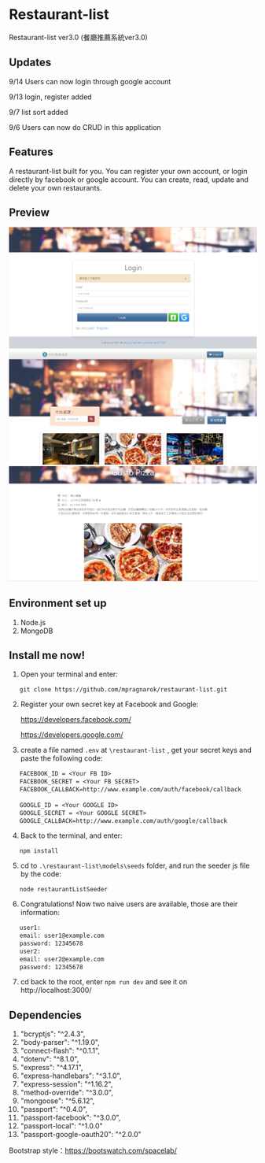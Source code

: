 # Restaurant-list
Restaurant-list ver3.0 (餐廳推薦系統ver3.0)
## Updates
9/14 Users can now login through google account

9/13 login, register added

9/7 list sort added

9/6 Users can now do CRUD in this application
## Features
A restaurant-list built for you. You can register your own account, or login directly by facebook or google account. You can create, read, update and delete your own restaurants.

## Preview
![Login](https://github.com/EasonLin0716/restaurant-list/blob/master/preview/restaurant3.0_login2.JPG)
![Cover](https://github.com/EasonLin0716/restaurant-list/blob/master/preview/restaurant3.0_cover.JPG)
![Info](https://github.com/EasonLin0716/restaurant-list/blob/master/preview/restaurant3.0_detail.JPG)

## Environment set up
1. Node.js
2. MongoDB

## Install me now!
1. Open your terminal and enter: 

```
   git clone https://github.com/mpragnarok/restaurant-list.git
```

2. Register your own secret key at Facebook and Google:
   
   https://developers.facebook.com/ 
   
   https://developers.google.com/

3. create a file named `.env` at `\restaurant-list` , get your secret keys and paste the following code: 

```
   FACEBOOK_ID = <Your FB ID>
   FACEBOOK_SECRET = <Your FB SECRET>
   FACEBOOK_CALLBACK=http://www.example.com/auth/facebook/callback 

   GOOGLE_ID = <Your GOOGLE ID>
   GOOGLE_SECRET = <Your GOOGLE SECRET>
   GOOGLE_CALLBACK=http://www.example.com/auth/google/callback
```

4. Back to the terminal, and enter:

```
   npm install
```

5. cd to `.\restaurant-list\models\seeds` folder, and run the seeder js file by the code:

```
   node restaurantListSeeder
```

6. Congratulations! Now two naive users are available, those are their information:

```
   user1:
   email: user1@example.com
   password: 12345678
   user2:
   email: user2@example.com
   password: 12345678
```

7. cd back to the root, enter `npm run dev` and see it on http://localhost:3000/ 

## Dependencies
1. "bcryptjs": "^2.4.3",
2. "body-parser": "^1.19.0",
3. "connect-flash": "^0.1.1",
4. "dotenv": "^8.1.0",
5. "express": "^4.17.1",
6. "express-handlebars": "^3.1.0",
7. "express-session": "^1.16.2",
8. "method-override": "^3.0.0",
9. "mongoose": "^5.6.12",
10. "passport": "^0.4.0",
11. "passport-facebook": "^3.0.0",
12. "passport-local": "^1.0.0"
13. "passport-google-oauth20": "^2.0.0"

Bootstrap style：https://bootswatch.com/spacelab/

